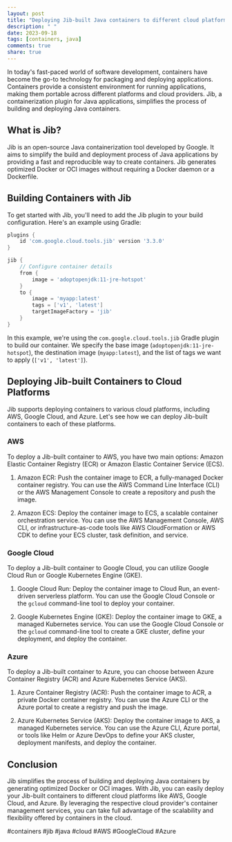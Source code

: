```yaml
---
layout: post
title: "Deploying Jib-built Java containers to different cloud platforms (e.g., AWS, Google Cloud, Azure)"
description: " "
date: 2023-09-18
tags: [containers, java]
comments: true
share: true
---
```


In today's fast-paced world of software development, containers have become the go-to technology for packaging and deploying applications. Containers provide a consistent environment for running applications, making them portable across different platforms and cloud providers. Jib, a containerization plugin for Java applications, simplifies the process of building and deploying Java containers.

## What is Jib?

Jib is an open-source Java containerization tool developed by Google. It aims to simplify the build and deployment process of Java applications by providing a fast and reproducible way to create containers. Jib generates optimized Docker or OCI images without requiring a Docker daemon or a Dockerfile.

## Building Containers with Jib

To get started with Jib, you'll need to add the Jib plugin to your build configuration. Here's an example using Gradle:

```groovy
plugins {
    id 'com.google.cloud.tools.jib' version '3.3.0'
}

jib {
    // Configure container details
    from {
        image = 'adoptopenjdk:11-jre-hotspot'
    }
    to {
        image = 'myapp:latest'
        tags = ['v1', 'latest']
        targetImageFactory = 'jib'
    }
}
```

In this example, we're using the `com.google.cloud.tools.jib` Gradle plugin to build our container. We specify the base image (`adoptopenjdk:11-jre-hotspot`), the destination image (`myapp:latest`), and the list of tags we want to apply (`['v1', 'latest']`).

## Deploying Jib-built Containers to Cloud Platforms

Jib supports deploying containers to various cloud platforms, including AWS, Google Cloud, and Azure. Let's see how we can deploy Jib-built containers to each of these platforms.

### AWS

To deploy a Jib-built container to AWS, you have two main options: Amazon Elastic Container Registry (ECR) or Amazon Elastic Container Service (ECS).

1. Amazon ECR: Push the container image to ECR, a fully-managed Docker container registry. You can use the AWS Command Line Interface (CLI) or the AWS Management Console to create a repository and push the image.

2. Amazon ECS: Deploy the container image to ECS, a scalable container orchestration service. You can use the AWS Management Console, AWS CLI, or infrastructure-as-code tools like AWS CloudFormation or AWS CDK to define your ECS cluster, task definition, and service.

### Google Cloud

To deploy a Jib-built container to Google Cloud, you can utilize Google Cloud Run or Google Kubernetes Engine (GKE).

1. Google Cloud Run: Deploy the container image to Cloud Run, an event-driven serverless platform. You can use the Google Cloud Console or the `gcloud` command-line tool to deploy your container.

2. Google Kubernetes Engine (GKE): Deploy the container image to GKE, a managed Kubernetes service. You can use the Google Cloud Console or the `gcloud` command-line tool to create a GKE cluster, define your deployment, and deploy the container.

### Azure

To deploy a Jib-built container to Azure, you can choose between Azure Container Registry (ACR) and Azure Kubernetes Service (AKS).

1. Azure Container Registry (ACR): Push the container image to ACR, a private Docker container registry. You can use the Azure CLI or the Azure portal to create a registry and push the image.

2. Azure Kubernetes Service (AKS): Deploy the container image to AKS, a managed Kubernetes service. You can use the Azure CLI, Azure portal, or tools like Helm or Azure DevOps to define your AKS cluster, deployment manifests, and deploy the container.

## Conclusion

Jib simplifies the process of building and deploying Java containers by generating optimized Docker or OCI images. With Jib, you can easily deploy your Jib-built containers to different cloud platforms like AWS, Google Cloud, and Azure. By leveraging the respective cloud provider's container management services, you can take full advantage of the scalability and flexibility offered by containers in the cloud.

#containers #jib #java #cloud #AWS #GoogleCloud #Azure